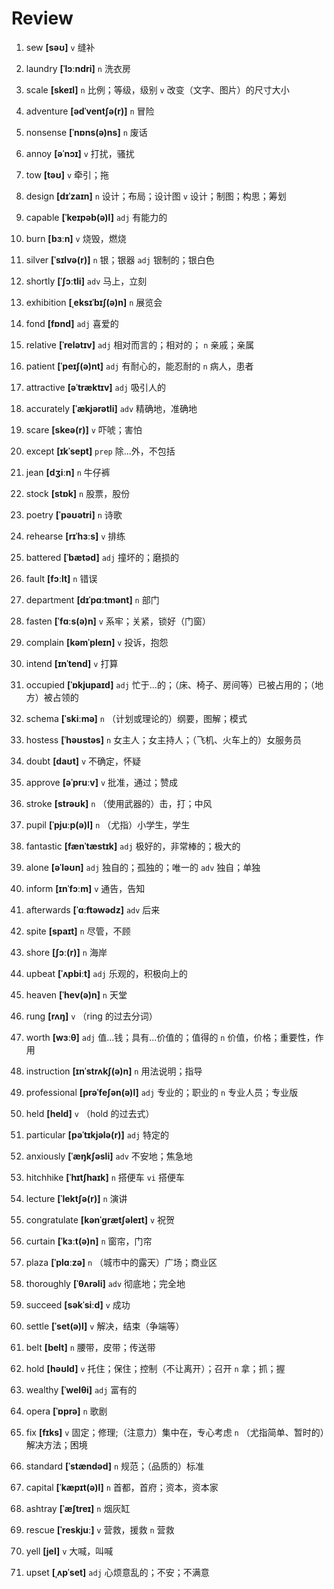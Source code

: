 # Review
1. sew **[səʊ]** `v` 缝补

2. laundry **[ˈlɔːndri]** `n` 洗衣房

3. scale **[skeɪl]** `n` 比例；等级，级别 `v` 改变（文字、图片）的尺寸大小

4. adventure **[ədˈventʃə(r)]** `n` 冒险

5. nonsense **[ˈnɒns(ə)ns]** `n` 废话

6. annoy **[əˈnɔɪ]** `v` 打扰，骚扰

7. tow **[təʊ]** `v` 牵引；拖

8. design **[dɪˈzaɪn]** `n` 设计；布局；设计图 `v` 设计；制图；构思；筹划

9. capable **[ˈkeɪpəb(ə)l]** `adj` 有能力的

10. burn **[bɜːn]** `v` 烧毁，燃烧

11. silver **[ˈsɪlvə(r)]** `n` 银；银器 `adj` 银制的；银白色

12. shortly **[ˈʃɔːtli]** `adv` 马上，立刻

13. exhibition **[ˌeksɪˈbɪʃ(ə)n]** `n` 展览会

14. fond **[fɒnd]** `adj` 喜爱的

15. relative **[ˈrelətɪv]** `adj` 相对而言的；相对的； `n` 亲戚；亲属

16. patient **[ˈpeɪʃ(ə)nt]** `adj` 有耐心的，能忍耐的 `n` 病人，患者

17. attractive **[əˈtræktɪv]** `adj` 吸引人的

18. accurately **[ˈækjərətli]** `adv` 精确地，准确地

19. scare **[skeə(r)]** `v` 吓唬；害怕

20. except **[ɪkˈsept]** `prep` 除...外，不包括

21. jean **[dʒiːn]** `n` 牛仔裤

22. stock **[stɒk]** `n` 股票，股份

23. poetry **[ˈpəʊətri]** `n` 诗歌

24. rehearse **[rɪˈhɜːs]** `v` 排练

25. battered **[ˈbætəd]** `adj` 撞坏的；磨损的

26. fault **[fɔːlt]** `n` 错误

27. department **[dɪˈpɑːtmənt]** `n` 部门

28. fasten **[ˈfɑːs(ə)n]** `v` 系牢；关紧，锁好（门窗）

29. complain **[kəmˈpleɪn]** `v` 投诉，抱怨

30. intend **[ɪnˈtend]** `v` 打算

31. occupied **[ˈɒkjupaɪd]** `adj` 忙于...的；（床、椅子、房间等）已被占用的；（地方）被占领的

32. schema **[ˈskiːmə]** `n` （计划或理论的）纲要，图解；模式

33. hostess **[ˈhəʊstəs]** `n` 女主人；女主持人；（飞机、火车上的）女服务员

34. doubt **[daʊt]** `v` 不确定，怀疑

35. approve **[əˈpruːv]** `v` 批准，通过；赞成

36. stroke **[strəʊk]** `n` （使用武器的）击，打；中风

37. pupil **[ˈpjuːp(ə)l]** `n` （尤指）小学生，学生

38. fantastic **[fænˈtæstɪk]** `adj` 极好的，非常棒的；极大的

39. alone **[əˈləʊn]** `adj` 独自的；孤独的；唯一的 `adv` 独自；单独

40. inform **[ɪnˈfɔːm]** `v` 通告，告知

41. afterwards **[ˈɑːftəwədz]** `adv` 后来

42. spite **[spaɪt]** `n` 尽管，不顾

43. shore **[ʃɔː(r)]** `n` 海岸

44. upbeat **[ˈʌpbiːt]** `adj` 乐观的，积极向上的

45. heaven **[ˈhev(ə)n]** `n` 天堂

46. rung **[rʌŋ]** `v` （ring 的过去分词）

47. worth **[wɜːθ]** `adj` 值...钱；具有...价值的；值得的 `n` 价值，价格；重要性，作用

48. instruction **[ɪnˈstrʌkʃ(ə)n]** `n` 用法说明；指导

49. professional **[prəˈfeʃən(ə)l]** `adj` 专业的；职业的 `n` 专业人员；专业版

50. held **[held]** `v` （hold 的过去式）

51. particular **[pəˈtɪkjələ(r)]** `adj` 特定的

52. anxiously **[ˈæŋkʃəsli]** `adv` 不安地；焦急地

53. hitchhike **[ˈhɪtʃhaɪk]** `n` 搭便车 `vi` 搭便车

54. lecture **[ˈlektʃə(r)]** `n` 演讲

55. congratulate **[kənˈɡrætʃəleɪt]** `v` 祝贺

56. curtain **[ˈkɜːt(ə)n]** `n` 窗帘，门帘

57. plaza **[ˈplɑːzə]** `n` （城市中的露天）广场；商业区

58. thoroughly **[ˈθʌrəli]** `adv` 彻底地；完全地

59. succeed **[səkˈsiːd]** `v` 成功

60. settle **[ˈset(ə)l]** `v` 解决，结束（争端等）

61. belt **[belt]** `n` 腰带，皮带；传送带

62. hold **[həʊld]** `v` 托住；保住；控制（不让离开）；召开 `n` 拿；抓；握

63. wealthy **[ˈwelθi]** `adj` 富有的

64. opera **[ˈɒprə]** `n` 歌剧

65. fix **[fɪks]** `v` 固定；修理;（注意力）集中在，专心考虑 `n` （尤指简单、暂时的）解决方法；困境

66. standard **[ˈstændəd]** `n` 规范；（品质的）标准

67. capital **[ˈkæpɪt(ə)l]** `n` 首都，首府；资本，资本家

68. ashtray **[ˈæʃtreɪ]** `n` 烟灰缸

69. rescue **[ˈreskjuː]** `v` 营救，援救 `n` 营救

70. yell **[jel]** `v` 大喊，叫喊

71. upset **[ˌʌpˈset]** `adj` 心烦意乱的；不安；不满意

